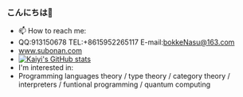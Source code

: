 ### こんにちは👋


- 📫 How to reach me:
- QQ:913150678  TEL:+8615952265117  E-mail:bokkeNasu@163.com
- www.subonan.com
- [![Kaiyi's GitHub stats](https://github-readme-stats.vercel.app/api?username=SugarSBN&count_private=true&show_icons=true&theme=material-palenight)](https://github.com/anuraghazra/github-readme-stats)
- I'm interested in:
- Programming languages theory / type theory / category theory / interpreters / funtional programming / quantum computing   
